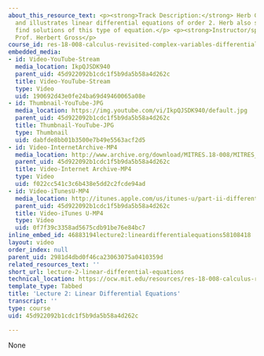 ```yaml
---
about_this_resource_text: <p><strong>Track Description:</strong> Herb Gross defines
  and illustrates linear differential equations of order 2. Herb also shows how to
  find solutions of this type of equation.</p> <p><strong>Instructor/speaker:</strong>
  Prof. Herbert Gross</p>
course_id: res-18-008-calculus-revisited-complex-variables-differential-equations-and-linear-algebra-fall-2011
embedded_media:
- id: Video-YouTube-Stream
  media_location: IkpQJSDK940
  parent_uid: 45d922092b1cdc1f5b9da5b58a4d262c
  title: Video-YouTube-Stream
  type: Video
  uid: 190692d43e0fe24ba69d49460065a08e
- id: Thumbnail-YouTube-JPG
  media_location: https://img.youtube.com/vi/IkpQJSDK940/default.jpg
  parent_uid: 45d922092b1cdc1f5b9da5b58a4d262c
  title: Thumbnail-YouTube-JPG
  type: Thumbnail
  uid: dabfde8bb01b3500e7b49e5563acf2d5
- id: Video-InternetArchive-MP4
  media_location: http://www.archive.org/download/MITRES.18-008/MITRES_18-008_Part2_lec2_300k.mp4
  parent_uid: 45d922092b1cdc1f5b9da5b58a4d262c
  title: Video-Internet Archive-MP4
  type: Video
  uid: f022cc541c3c6b438e5dd2c2fcde94ad
- id: Video-iTunesU-MP4
  media_location: http://itunes.apple.com/us/itunes-u/part-ii-differential-equations/id494296411?i=109307684
  parent_uid: 45d922092b1cdc1f5b9da5b58a4d262c
  title: Video-iTunes U-MP4
  type: Video
  uid: 0f7f39c3358ad5675cdb91be76e84bc7
inline_embed_id: 46883194lecture2:lineardifferentialequations58108418
layout: video
order_index: null
parent_uid: 2981d4dbd0f46ca23063075a0410359d
related_resources_text: ''
short_url: lecture-2-linear-differential-equations
technical_location: https://ocw.mit.edu/resources/res-18-008-calculus-revisited-complex-variables-differential-equations-and-linear-algebra-fall-2011/part-ii/lecture-2-linear-differential-equations
template_type: Tabbed
title: 'Lecture 2: Linear Differential Equations'
transcript: ''
type: course
uid: 45d922092b1cdc1f5b9da5b58a4d262c

---
```

None
